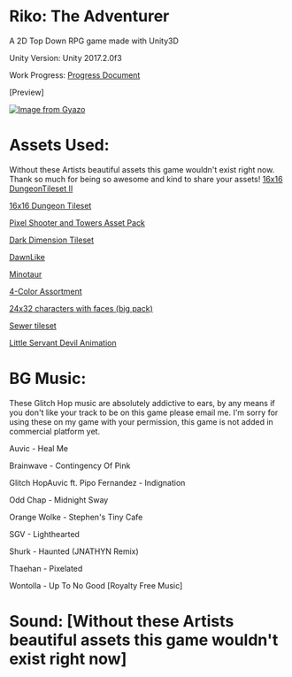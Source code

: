 # Riko: The Adventurer 
A 2D Top Down RPG game made with Unity3D

Unity Version: Unity 2017.2.0f3

Work Progress: 
<a href="https://docs.google.com/document/d/1BAU6ePVSBbnA3I9jF8qtLeWp-sl7pRVnzZzvEoePOgs/edit?usp=sharing">Progress Document</a>

[Preview]

[![Image from Gyazo](https://i.gyazo.com/37ac59cf292d783de26ab5e27695b140.gif)](https://gyazo.com/37ac59cf292d783de26ab5e27695b140)

Assets Used:
=======
Without these Artists beautiful assets this game wouldn't exist right now. Thank so much for being so awesome and kind to share your assets!
<a href="https://0x72.itch.io/dungeontileset-ii">16x16 DungeonTileset II</a>

<a href="https://0x72.itch.io/16x16-dungeon-tileset">16x16 Dungeon Tileset</a>

<a href="https://finalbossblues.itch.io/pixel-shooter-towers-asset-pack">Pixel Shooter and Towers Asset Pack</a>

<a href="https://finalbossblues.itch.io/dark-dimension-tileset">Dark Dimension Tileset</a>

<a href="https://opengameart.org/content/dawnlike-16x16-universal-rogue-like-tileset-v181">DawnLike</a>

<a href="https://opengameart.org/content/minotaur-0">Minotaur</a>

<a href="https://opengameart.org/content/4-color-assortment">4-Color Assortment</a>

<a href="https://opengameart.org/content/24x32-characters-with-faces-big-pack">24x32 characters with faces (big pack)</a>

<a href="https://opengameart.org/content/sewer-tileset">Sewer tileset</a>

<a href="https://opengameart.org/content/little-servant-devil-animation">Little Servant Devil Animation</a>

BG Music:
=======
These Glitch Hop music are absolutely addictive to ears, by any means if you don't like your track to be on this game please email me. I'm sorry for using these on my game with your permission, this game is not added in commercial platform yet.

Auvic - Heal Me

Brainwave - Contingency Of Pink

Glitch HopAuvic ft. Pipo Fernandez - Indignation

Odd Chap - Midnight Sway

Orange Wolke - Stephen's Tiny Cafe

SGV - Lighthearted

Shurk - Haunted (JNATHYN Remix)

Thaehan - Pixelated

Wontolla - Up To No Good [Royalty Free Music]


Sound: [Without these Artists beautiful assets this game wouldn't exist right now]
=======


